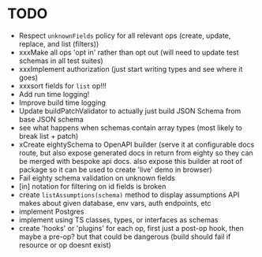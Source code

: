 # TODO

- Respect `unknownFields` policy for all relevant ops (create, update, replace, and list (filters))
- xxxMake all ops 'opt in' rather than opt out (will need to update test schemas in all test suites)
- xxxImplement authorization (just start writing types and see where it goes)
- xxxsort fields for `list` op!!!
- Add run time logging!
- Improve build time logging
- Update buildPatchValidator to actually just build JSON Schema from base JSON schema
- see what happens when schemas contain array types (most likely to break list + patch)
- xCreate eightySchema to OpenAPI builder (serve it at configurable docs route, but also expose generated docs in return from eighty so they can be merged with bespoke api docs. also expose this builder at root of package so it can be used to create 'live' demo in browser)
- Fail eighty schema validation on unknown fields
- [in] notation for filtering on id fields is broken
- create `listAssumptions(schema)` method to display assumptions API makes about given database, env vars, auth endpoints, etc
- implement Postgres
- implement using TS classes, types, or interfaces as schemas
- create 'hooks' or 'plugins' for each op, first just a post-op hook, then maybe a pre-op? but that could be dangerous (build should fail if resource or op doesnt exist)